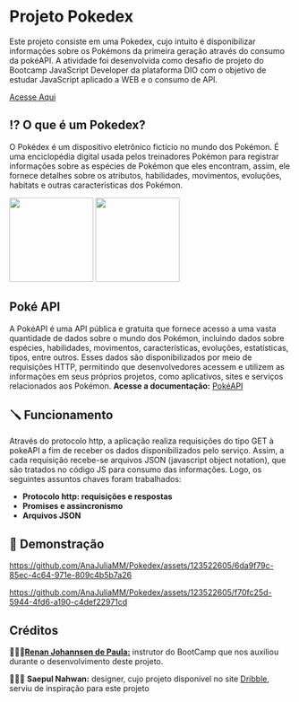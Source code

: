 # Projeto Pokedex
Este projeto consiste em uma Pokedex, cujo intuito é disponibilizar informações sobre os Pokémons da primeira geração através do consumo da pokéAPI. A atividade foi desenvolvida como desafio de projeto do Bootcamp JavaScript Developer da plataforma DIO com o objetivo de estudar JavaScript aplicado a WEB e o consumo de API. 

<a href='https://pokemonspokedex.netlify.app/index.html'>Acesse Aqui</a>

## ⁉️ O que é um Pokedex? 
O Pokédex é um dispositivo eletrônico fictício no mundo dos Pokémon. É uma enciclopédia digital usada pelos treinadores Pokémon para registrar informações sobre as espécies de Pokémon que eles encontram, assim, ele fornece detalhes sobre os atributos, habilidades, movimentos, evoluções, habitats e outras características dos Pokémon.
<div style= "display: inline-block">
  <img height="150" src="https://github.com/AnaJuliaMM/Pokedex/assets/123522605/e2b3b8f5-f110-4021-b3d7-22366f607e18"></img>
  <img height="150" src="https://github-production-user-asset-6210df.s3.amazonaws.com/123522605/252809195-23284e83-8dc6-4390-9dc7-6ab164a9ec8e.gif"></img>
</div>

## Poké API 
A PokéAPI é uma API pública e gratuita que fornece acesso a uma vasta quantidade de dados sobre o mundo dos Pokémon, incluindo dados sobre espécies, habilidades, movimentos, características, evoluções, estatísticas, tipos, entre outros. Esses dados são disponibilizados por meio de requisições HTTP, permitindo que desenvolvedores acessem e utilizem as informações em seus próprios projetos, como aplicativos, sites e serviços relacionados aos Pokémon.
**Acesse a documentação:** <a href="https://pokeapi.co/docs/v2"> PokéAPI</a> 

## 🪛 Funcionamento 
Através do protocolo http, a aplicação realiza requisições do tipo GET à pokeAPI a fim de receber os dados disponibilizados pelo serviço. Assim, a cada requisição recebe-se arquivos JSON (javascript object notation), que são tratados no código JS para consumo das informações. Logo, os seguintes assuntos chaves foram trabalhados:
- **Protocolo http: requisições e respostas**
- **Promises e assincronismo**
- **Arquivos JSON**
  


## 📸 Demonstração 


https://github.com/AnaJuliaMM/Pokedex/assets/123522605/6da9f79c-85ec-4c64-971e-809c4b5b7a26



https://github.com/AnaJuliaMM/Pokedex/assets/123522605/f70fc25d-5944-4fd6-a190-c4def22971cd





## Créditos 

👨🏽‍💻<a href="https://www.linkedin.com/in/renanjpaula/">**Renan Johannsen de Paula:**</a>  instrutor do BootCamp que nos auxiliou durante o desenvolvimento deste projeto.

🧑🏽‍🎨 **Saepul Nahwan:** designer, cujo projeto disponível no site <a href="https://dribbble.com/following">Dribble</a>, serviu de inspiração para este projeto



